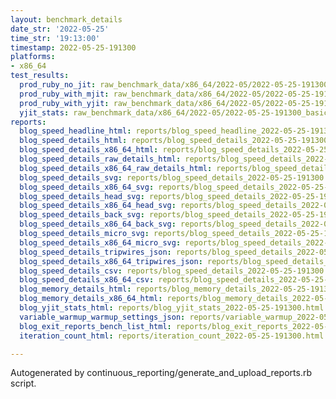 ```yaml
---
layout: benchmark_details
date_str: '2022-05-25'
time_str: '19:13:00'
timestamp: 2022-05-25-191300
platforms:
- x86_64
test_results:
  prod_ruby_no_jit: raw_benchmark_data/x86_64/2022-05/2022-05-25-191300_basic_benchmark_prod_ruby_no_jit.json
  prod_ruby_with_mjit: raw_benchmark_data/x86_64/2022-05/2022-05-25-191300_basic_benchmark_prod_ruby_with_mjit.json
  prod_ruby_with_yjit: raw_benchmark_data/x86_64/2022-05/2022-05-25-191300_basic_benchmark_prod_ruby_with_yjit.json
  yjit_stats: raw_benchmark_data/x86_64/2022-05/2022-05-25-191300_basic_benchmark_yjit_stats.json
reports:
  blog_speed_headline_html: reports/blog_speed_headline_2022-05-25-191300.html
  blog_speed_details_html: reports/blog_speed_details_2022-05-25-191300.html
  blog_speed_details_x86_64_html: reports/blog_speed_details_2022-05-25-191300.x86_64.html
  blog_speed_details_raw_details_html: reports/blog_speed_details_2022-05-25-191300.raw_details.html
  blog_speed_details_x86_64_raw_details_html: reports/blog_speed_details_2022-05-25-191300.x86_64.raw_details.html
  blog_speed_details_svg: reports/blog_speed_details_2022-05-25-191300.svg
  blog_speed_details_x86_64_svg: reports/blog_speed_details_2022-05-25-191300.x86_64.svg
  blog_speed_details_head_svg: reports/blog_speed_details_2022-05-25-191300.head.svg
  blog_speed_details_x86_64_head_svg: reports/blog_speed_details_2022-05-25-191300.x86_64.head.svg
  blog_speed_details_back_svg: reports/blog_speed_details_2022-05-25-191300.back.svg
  blog_speed_details_x86_64_back_svg: reports/blog_speed_details_2022-05-25-191300.x86_64.back.svg
  blog_speed_details_micro_svg: reports/blog_speed_details_2022-05-25-191300.micro.svg
  blog_speed_details_x86_64_micro_svg: reports/blog_speed_details_2022-05-25-191300.x86_64.micro.svg
  blog_speed_details_tripwires_json: reports/blog_speed_details_2022-05-25-191300.tripwires.json
  blog_speed_details_x86_64_tripwires_json: reports/blog_speed_details_2022-05-25-191300.x86_64.tripwires.json
  blog_speed_details_csv: reports/blog_speed_details_2022-05-25-191300.csv
  blog_speed_details_x86_64_csv: reports/blog_speed_details_2022-05-25-191300.x86_64.csv
  blog_memory_details_html: reports/blog_memory_details_2022-05-25-191300.html
  blog_memory_details_x86_64_html: reports/blog_memory_details_2022-05-25-191300.x86_64.html
  blog_yjit_stats_html: reports/blog_yjit_stats_2022-05-25-191300.html
  variable_warmup_warmup_settings_json: reports/variable_warmup_2022-05-25-191300.warmup_settings.json
  blog_exit_reports_bench_list_html: reports/blog_exit_reports_2022-05-25-191300.bench_list.html
  iteration_count_html: reports/iteration_count_2022-05-25-191300.html

---
```

Autogenerated by continuous_reporting/generate_and_upload_reports.rb script.
